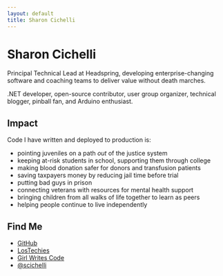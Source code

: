 ```yaml
---
layout: default
title: Sharon Cichelli
---
```


# Sharon Cichelli
Principal Technical Lead at Headspring, developing enterprise-changing software and coaching teams to deliver value without death marches.

.NET developer, open-source contributor, user group organizer, technical blogger, pinball fan, and Arduino enthusiast.

## Impact
Code I have written and deployed to production is:

 * pointing juveniles on a path _out_ of the justice system
 * keeping at-risk students in school, supporting them through college
 * making blood donation safer for donors and transfusion patients
 * saving taxpayers money by reducing jail time before trial
 * putting bad guys in prison
 * connecting veterans with resources for mental health support
 * bringing children from all walks of life together to learn as peers
 * helping people continue to live independently

<!--
## Presentations, Workshops, and Publications

## Strengths

## Values
-->

## Find Me
 * [GitHub](https://github.com/scichelli/)
 * [LosTechies](https://lostechies.com/sharoncichelli/)
 * [Girl Writes Code](http://www.girlwritescode.com/)
 * [@scichelli](https://twitter.com/scichelli)
